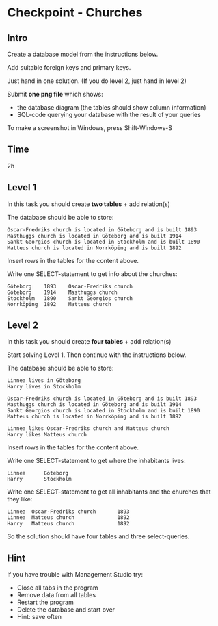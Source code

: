 
# Checkpoint - Churches

## Intro

Create a database model from the instructions below.

Add suitable foreign keys and primary keys.

Just hand in one solution. (If you do level 2, just hand in level 2)

Submit **one png file** which shows:
- the database diagram (the tables should show column information)
- SQL-code querying your database with the result of your queries

To make a screenshot in Windows, press Shift-Windows-S

## Time

2h

## Level 1

In this task you should create **two tables** + add relation(s)

The database should be able to store:

	Oscar-Fredriks church is located in Göteborg and is built 1893
	Masthuggs church is located in Göteborg and is built 1914
	Sankt Georgios church is located in Stockholm and is built 1890
	Matteus church is located in Norrköping and is built 1892

Insert rows in the tables for the content above.

Write one SELECT-statement to get info about the churches:

	Göteborg	1893	Oscar-Fredriks church
	Göteborg	1914	Masthuggs church
	Stockholm	1890	Sankt Georgios church
	Norrköping	1892	Matteus church

## Level 2

In this task you should create **four tables** + add relation(s)

Start solving Level 1. Then continue with the instructions below.

The database should be able to store:

    Linnea lives in Göteborg
    Harry lives in Stockholm

	Oscar-Fredriks church is located in Göteborg and is built 1893
	Masthuggs church is located in Göteborg and is built 1914
	Sankt Georgios church is located in Stockholm and is built 1890
	Matteus church is located in Norrköping and is built 1892

	Linnea likes Oscar-Fredriks church and Matteus church
	Harry likes Matteus church

Insert rows in the tables for the content above.

Write one SELECT-statement to get where the inhabitants lives:

    Linnea      Göteborg
    Harry       Stockholm

Write one SELECT-statement to get all inhabitants and the churches that they like:

	Linnea	Oscar-Fredriks church       1893
	Linnea	Matteus church              1892
	Harry	Matteus church              1892	

So the solution should have four tables and three select-queries.

## Hint

If you have trouble with Management Studio try:

- Close all tabs in the program
- Remove data from all tables
- Restart the program
- Delete the database and start over
- Hint: save often


